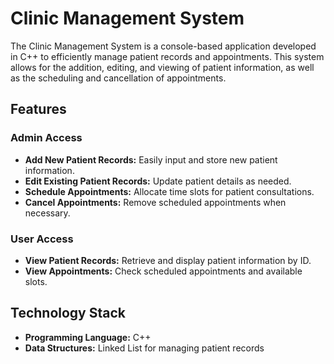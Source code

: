 # Clinic Management System
The Clinic Management System is a console-based application developed in C++ to efficiently manage patient records and appointments.
This system allows for the addition, editing, and viewing of patient information, as well as the scheduling and cancellation of appointments.

## Features

### Admin Access
- **Add New Patient Records:** Easily input and store new patient information.
- **Edit Existing Patient Records:** Update patient details as needed.
- **Schedule Appointments:** Allocate time slots for patient consultations.
- **Cancel Appointments:** Remove scheduled appointments when necessary.

### User Access
- **View Patient Records:** Retrieve and display patient information by ID.
- **View Appointments:** Check scheduled appointments and available slots.

## Technology Stack
- **Programming Language:** C++
- **Data Structures:** Linked List for managing patient records
